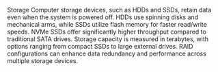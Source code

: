 Storage
Computer storage devices, such as HDDs and SSDs, retain data even when the system is powered off. HDDs use spinning disks and mechanical arms, while SSDs utilize flash memory for faster read/write speeds. NVMe SSDs offer significantly higher throughput compared to traditional SATA drives. Storage capacity is measured in terabytes, with options ranging from compact SSDs to large external drives. RAID configurations can enhance data redundancy and performance across multiple storage devices.